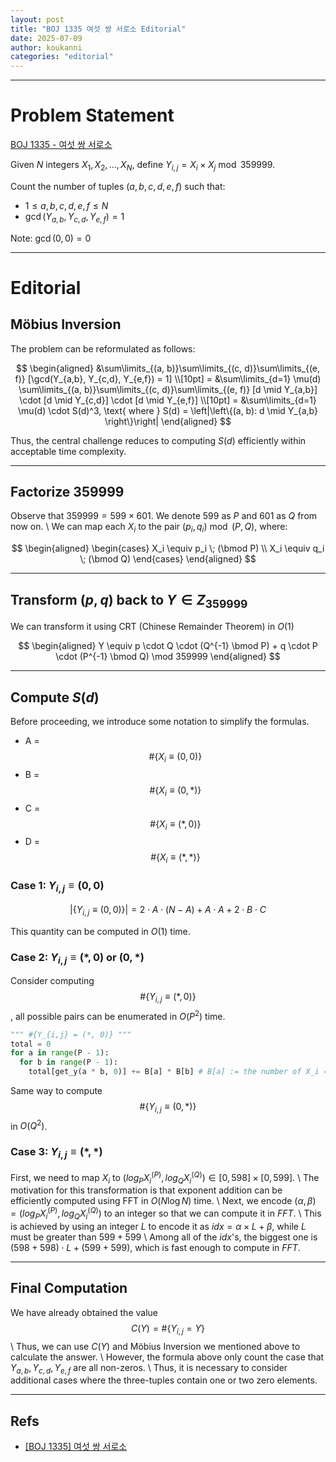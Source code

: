 ```yaml
---
layout: post
title: "BOJ 1335 여섯 쌍 서로소 Editorial"
date: 2025-07-09
author: koukanni
categories: "editorial"
---
```


---

# Problem Statement

[BOJ 1335 - 여섯 쌍 서로소](https://www.acmicpc.net/problem/1335)

Given $N$ integers $X_1, X_2, \dots, X_N$, define $Y_{i,j} = X_i \times X_j \bmod 359999$.

Count the number of tuples $(a, b, c, d, e, f)$ such that:
- $1 \leq a, b, c, d, e, f \leq N$
- $\gcd(Y_{a,b}, Y_{c,d}, Y_{e,f}) = 1$

Note: $\gcd(0, 0) = 0$

<!--more-->

---

# Editorial

## Möbius Inversion

The problem can be reformulated as follows:

$$
\begin{aligned}
&\sum\limits_{(a, b)}\sum\limits_{(c, d)}\sum\limits_{(e, f)} [\gcd(Y_{a,b}, Y_{c,d}, Y_{e,f}) = 1] \\[10pt]
= &\sum\limits_{d=1} \mu(d) \sum\limits_{(a, b)}\sum\limits_{(c, d)}\sum\limits_{(e, f)} [d \mid Y_{a,b}] \cdot [d \mid Y_{c,d}] \cdot [d \mid Y_{e,f}] \\[10pt]
= &\sum\limits_{d=1} \mu(d) \cdot S(d)^3, \text{ where } S(d) = \left|\left\{(a, b): d \mid Y_{a,b} \right\}\right|
\end{aligned}
$$

Thus, the central challenge reduces to computing $S(d)$ efficiently within acceptable time complexity.

---

## Factorize $359999$

Observe that $359999 = 599 \times 601$. We denote $599$ as $P$ and $601$ as $Q$ from now on. \\
We can map each $X_i$ to the pair $(p_i, q_i) \bmod (P, Q)$, where:

$$
\begin{aligned}
\begin{cases}
X_i \equiv p_i \; (\bmod P) \\
X_i \equiv q_i \; (\bmod Q)
\end{cases}
\end{aligned}
$$

---

## Transform $(p, q)$ back to $Y \in Z_{359999}$

We can transform it using CRT (Chinese Remainder Theorem) in $O(1)$

$$
\begin{aligned}
Y \equiv p \cdot Q \cdot (Q^{-1} \bmod P) + q \cdot P \cdot (P^{-1} \bmod Q) \mod 359999
\end{aligned}
$$

---

## Compute $S(d)$

Before proceeding, we introduce some notation to simplify the formulas.
- A = $$\#\{X_i \equiv (0, 0)\}$$
- B = $$\#\{X_i \equiv (0, *)\}$$
- C = $$\#\{X_i \equiv (*, 0)\}$$
- D = $$\#\{X_i \equiv (*, *)\}$$

### Case 1: $Y_{i,j} \equiv (0, 0)$

$$
\left|\left\{Y_{i,j} \equiv (0, 0)\right\}\right| = 2 \cdot A \cdot (N - A) + A \cdot A + 2 \cdot B \cdot C
$$

This quantity can be computed in $O(1)$ time.

### Case 2: $Y_{i,j} \equiv (*, 0) \text{ or } (0, *)$

Consider computing $$\#\{ Y_{i,j} \equiv (*, 0)\}$$, all possible pairs can be enumerated in $O(P^2)$ time.

```py
""" #{Y_{i,j} = (*, 0)} """
total = 0 
for a in range(P - 1):
  for b in range(P - 1):
    total[get_y(a * b, 0)] += B[a] * B[b] # B[a] := the number of X_i = (a, 0)
```

Same way to compute $$\#\{ Y_{i,j} \equiv (0, *) \}$$ in $O(Q^2)$.

### Case 3: $Y_{i,j} \equiv (*, *)$

First, we need to map $X_i$ to $(log_P X_i^{(P)}, log_Q X_i^{(Q)}) \in [0, 598] \times [0, 599]$. \\
The motivation for this transformation is that exponent addition can be efficiently computed using FFT in $O(N \log N)$ time. \\
Next, we encode $(\alpha, \beta) = (log_P X_i^{(P)}, log_Q X_i^{(Q)})$ to an integer so that we can compute it in $FFT$. \\
This is achieved by using an integer $L$ to encode it as $idx = \alpha \times L + \beta$, while $L$ must be greater than $599 + 599$ \\
Among all of the $idx$'s, the biggest one is $(598 + 598) \cdot L + (599 + 599)$, which is fast enough to compute in $FFT$. 

---

## Final Computation

We have already obtained the value $$C(Y) = \#\{Y_{i,j}=Y\}$$ \\
Thus, we can use $C(Y)$ and $\text{Möbius Inversion}$ we mentioned above to calculate the answer. \\
However, the formula above only count the case that $Y_{a, b}, Y_{c, d}, Y_{e, f}$ are all non-zeros. \\
Thus, it is necessary to consider additional cases where the three-tuples contain one or two zero elements.

---

## $\text{Refs}$

- [[BOJ 1335] 여섯 쌍 서로소](https://hapby9921.tistory.com/entry/BOJ-1335-%EC%97%AC%EC%84%AF-%EC%8C%8D-%EC%84%9C%EB%A1%9C%EC%86%8C)